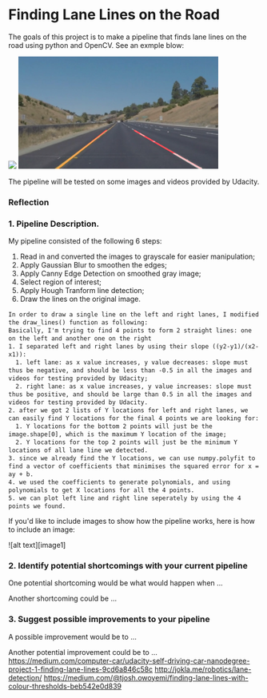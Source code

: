 # **Finding Lane Lines on the Road** 

The goals of this project is to make a pipeline that finds lane lines on the road using python and OpenCV. See an exmple blow:

<img src="test_images/whiteCarLaneSwitch.jpg" width="400"/>           <img src="test_images_output/step6.jpg" width="400"/>

The pipeline will be tested on some images and videos provided by Udacity. 

### Reflection

### 1. Pipeline Description.

My pipeline consisted of the following 6 steps:

1. Read in and converted the images to grayscale for easier manipulation;
2. Apply Gaussian Blur to smoothen the edges;
3. Apply Canny Edge Detection on smoothed gray image;
4. Select region of interest;
5. Apply Hough Tranform line detection;
6. Draw the lines on the original image.
```
In order to draw a single line on the left and right lanes, I modified the draw_lines() function as following:
Basically, I'm trying to find 4 points to form 2 straight lines: one on the left and another one on the right
1. I separated left and right lanes by using their slope ((y2-y1)/(x2-x1)):
  1. left lane: as x value increases, y value decreases: slope must thus be negative, and should be less than -0.5 in all the images and videos for testing provided by Udacity;
  2. right lane: as x value increases, y value increases: slope must thus be positive, and should be large than 0.5 in all the images and videos for testing provided by Udacity.
2. after we got 2 lists of Y locations for left and right lanes, we can easily find Y locations for the final 4 points we are looking for:	
  1. Y locations for the bottom 2 points will just be the image.shape[0], which is the maximum Y location of the image;
  2. Y locations for the top 2 points will just be the minimum Y locations of all lane line we detected.
3. since we already find the Y locations, we can use numpy.polyfit to find a vector of coefficients that minimises the squared error for x = ay + b.
4. we used the coefficients to generate polynomials, and using polynomials to get X locations for all the 4 points.
5. we can plot left line and right line seperately by using the 4 points we found.
```
If you'd like to include images to show how the pipeline works, here is how to include an image: 

![alt text][image1]


### 2. Identify potential shortcomings with your current pipeline


One potential shortcoming would be what would happen when ... 

Another shortcoming could be ...


### 3. Suggest possible improvements to your pipeline

A possible improvement would be to ...

Another potential improvement could be to ...
https://medium.com/computer-car/udacity-self-driving-car-nanodegree-project-1-finding-lane-lines-9cd6a846c58c
http://jokla.me/robotics/lane-detection/
https://medium.com/@tjosh.owoyemi/finding-lane-lines-with-colour-thresholds-beb542e0d839
